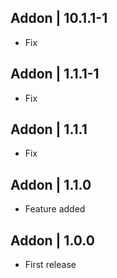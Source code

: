 Addon | 10.1.1-1
----------------
- Fix

Addon | 1.1.1-1
---------------
- Fix

Addon | 1.1.1
-------------
- Fix

Addon | 1.1.0
-------------
- Feature added

Addon | 1.0.0
-------------
- First release
